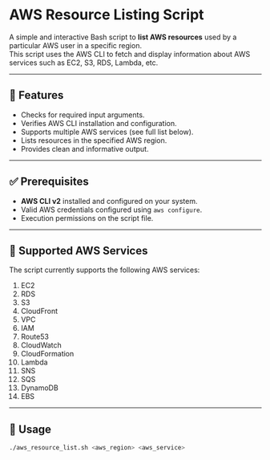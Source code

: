 # AWS Resource Listing Script

A simple and interactive Bash script to **list AWS resources** used by a particular AWS user in a specific region.  
This script uses the AWS CLI to fetch and display information about AWS services such as EC2, S3, RDS, Lambda, etc.

---

## 📜 Features

- Checks for required input arguments.
- Verifies AWS CLI installation and configuration.
- Supports multiple AWS services (see full list below).
- Lists resources in the specified AWS region.
- Provides clean and informative output.

---

## ✅ Prerequisites

- **AWS CLI v2** installed and configured on your system.
- Valid AWS credentials configured using `aws configure`.
- Execution permissions on the script file.

---

## 🔧 Supported AWS Services

The script currently supports the following AWS services:

1. EC2
2. RDS
3. S3
4. CloudFront
5. VPC
6. IAM
7. Route53
8. CloudWatch
9. CloudFormation
10. Lambda
11. SNS
12. SQS
13. DynamoDB
14. EBS

---

## 🚀 Usage

```bash
./aws_resource_list.sh <aws_region> <aws_service>
